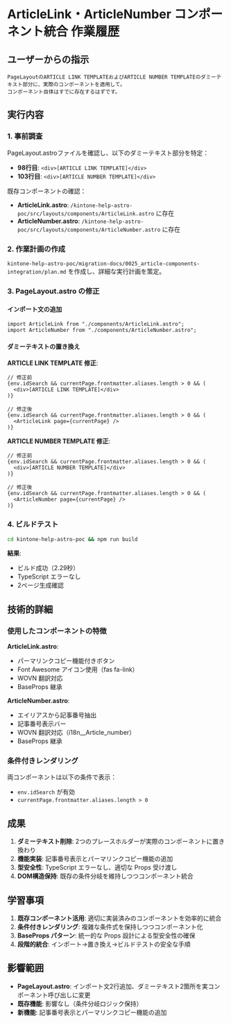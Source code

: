 # ArticleLink・ArticleNumber コンポーネント統合 作業履歴

## ユーザーからの指示

```
PageLayoutのARTICLE LINK TEMPLATEおよびARTICLE NUMBER TEMPLATEのダミーテキスト部分に、実際のコンポーネントを適用して。
コンポーネント自体はすでに存在するはずです。
```

## 実行内容

### 1. 事前調査

PageLayout.astroファイルを確認し、以下のダミーテキスト部分を特定：
- **98行目**: `<div>[ARTICLE LINK TEMPLATE]</div>` 
- **103行目**: `<div>[ARTICLE NUMBER TEMPLATE]</div>`

既存コンポーネントの確認：
- **ArticleLink.astro**: `/kintone-help-astro-poc/src/layouts/components/ArticleLink.astro` に存在
- **ArticleNumber.astro**: `/kintone-help-astro-poc/src/layouts/components/ArticleNumber.astro` に存在

### 2. 作業計画の作成

`kintone-help-astro-poc/migration-docs/0025_article-components-integration/plan.md` を作成し、詳細な実行計画を策定。

### 3. PageLayout.astro の修正

#### インポート文の追加
```astro
import ArticleLink from "./components/ArticleLink.astro";
import ArticleNumber from "./components/ArticleNumber.astro";
```

#### ダミーテキストの置き換え

**ARTICLE LINK TEMPLATE 修正**:
```astro
// 修正前
{env.idSearch && currentPage.frontmatter.aliases.length > 0 && (
  <div>[ARTICLE LINK TEMPLATE]</div>
)}

// 修正後
{env.idSearch && currentPage.frontmatter.aliases.length > 0 && (
  <ArticleLink page={currentPage} />
)}
```

**ARTICLE NUMBER TEMPLATE 修正**:
```astro
// 修正前
{env.idSearch && currentPage.frontmatter.aliases.length > 0 && (
  <div>[ARTICLE NUMBER TEMPLATE]</div>
)}

// 修正後
{env.idSearch && currentPage.frontmatter.aliases.length > 0 && (
  <ArticleNumber page={currentPage} />
)}
```

### 4. ビルドテスト

```bash
cd kintone-help-astro-poc && npm run build
```

**結果**: 
- ビルド成功（2.29秒）
- TypeScript エラーなし
- 2ページ生成確認

## 技術的詳細

### 使用したコンポーネントの特徴

**ArticleLink.astro**:
- パーマリンクコピー機能付きボタン
- Font Awesome アイコン使用（fas fa-link）
- WOVN 翻訳対応
- BaseProps 継承

**ArticleNumber.astro**:
- エイリアスから記事番号抽出
- 記事番号表示バー
- WOVN 翻訳対応（i18n__Article_number）
- BaseProps 継承

### 条件付きレンダリング

両コンポーネントは以下の条件で表示：
- `env.idSearch` が有効
- `currentPage.frontmatter.aliases.length > 0`

## 成果

1. **ダミーテキスト削除**: 2つのプレースホルダーが実際のコンポーネントに置き換わり
2. **機能実装**: 記事番号表示とパーマリンクコピー機能の追加
3. **型安全性**: TypeScript エラーなし、適切な Props 受け渡し
4. **DOM構造保持**: 既存の条件分岐を維持しつつコンポーネント統合

## 学習事項

1. **既存コンポーネント活用**: 適切に実装済みのコンポーネントを効率的に統合
2. **条件付きレンダリング**: 複雑な条件式を保持しつつコンポーネント化
3. **BaseProps パターン**: 統一的な Props 設計による型安全性の確保
4. **段階的統合**: インポート→置き換え→ビルドテストの安全な手順

## 影響範囲

- **PageLayout.astro**: インポート文2行追加、ダミーテキスト2箇所を実コンポーネント呼び出しに変更
- **既存機能**: 影響なし（条件分岐ロジック保持）
- **新機能**: 記事番号表示とパーマリンクコピー機能の追加